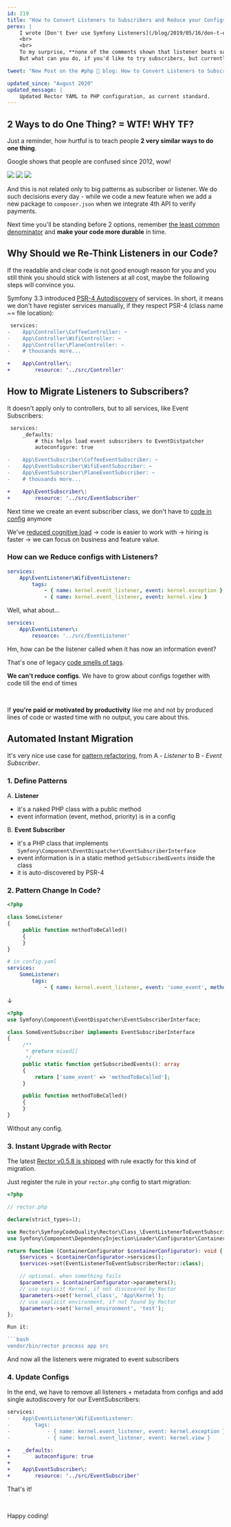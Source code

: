 ```yaml
---
id: 219
title: "How to Convert Listeners to Subscribers and Reduce your Configs"
perex: |
    I wrote [Don't Ever use Symfony Listeners](/blog/2019/05/16/don-t-ever-use-listeners/) 2 months ago (if you missed it, be sure to read it to better understand this 2nd part). It got many constructive comments, mostly focused on particular standalone sentences without context.
    <br>
    <br>
    To my surprise, **none of the comments shown that listener beats subscriber**.<br>
    But what can you do, if you'd like to try subscribers, but currently have over 100 listeners in your application?

tweet: "New Post on the #php 🐘 blog: How to Convert Listeners to Subscribers and Reduce your Configs          #symfony @rectorphp"

updated_since: "August 2020"
updated_message: |
    Updated Rector YAML to PHP configuration, as current standard.
---
```


## 2 Ways to do One Thing? = WTF! WHY TF?

Just a reminder, how hurtful is to teach people **2 very similar ways to do one thing**.

Google shows that people are confused since 2012, wow!

<img src="/assets/images/posts/2019/listen-to-sub/github.png" class="img-thumbnail">
<img src="/assets/images/posts/2019/listen-to-sub/quote.png" class="img-thumbnail">
<img src="/assets/images/posts/2019/listen-to-sub/so.png" class="img-thumbnail">

And this is not related only to big patterns as subscriber or listener. We do such decisions every day - while we code a new feature when we add a new package to `composer.json` when we integrate 4th API to verify payments.

Next time you'll be standing before 2 options, remember [the least common denominator](/blog/2019/07/01/5-workflow-tips-every-php-developer-should-know/#5-use-elementary-maths-to-become-master) and **make your code more durable** in time.

## Why Should we Re-Think Listeners in our Code?

If the readable and clear code is not good enough reason for you and you still think
you should stick with listeners at all cost, maybe the following steps will convince you.

Symfony 3.3 introduced [PSR-4 Autodiscovery](/blog/2017/05/07/how-to-refactor-to-new-dependency-injection-features-in-symfony-3-3/) of services. In short, it means we don't have register services manually, if they respect PSR-4 (class name ~= file location):

```diff
 services:
-    App\Controller\CoffeeController: ~
-    App\Controller\WifiController: ~
-    App\Controller\PlaneController: ~
-    # thousands more...

+    App\Controller\:
+        resource: '../src/Controller'
```

## How to Migrate Listeners to Subscribers?

It doesn't apply only to controllers, but to all services, like Event Subscribers:

```diff
 services:
     _defaults:
         # this helps load event subscribers to EventDistpatcher
         autoconfigure: true

-    App\EventSubscriber\CoffeeEventSubscriber: ~
-    App\EventSubscriber\WifiEventSubscriber: ~
-    App\EventSubscriber\PlaneEventSubscriber: ~
-    # thousands more...

+    App\EventSubscriber\:
+        resource: '../src/EventSubscriber'
```

Next time we create an event subscriber class, we don't have to [code in config](/blog/2019/02/14/why-config-coding-sucks/) anymore <em class="fas fa-fw fa-lg fa-check text-success"></em>

We've [reduced cognitive load](/blog/2018/05/21/is-your-code-readable-by-humans-cognitive-complexity-tells-you/) → code is easier to work with → hiring is faster → we can focus on business and feature value.

### How can we Reduce configs with Listeners?

```yaml
services:
    App\EventListener\WifiEventListener:
        tags:
            - { name: kernel.event_listener, event: kernel.exception }
            - { name: kernel.event_listener, event: kernel.view }
```

Well, what about...

```yaml
services:
    App\EventListener\:
        resource: '../src/EventListener'
```

Hm, how can be the listener called when it has now an information event?

That's one of legacy [code smells of tags](/blog/2017/02/12/drop-all-service-tags-in-your-nette-and-symfony-applications/).

**We can't reduce configs**. We have to grow about configs together with code till the end of times <em class="fas fa-fw fa-2x fa-times text-danger fa-lg"></em>

<br>

If **you're paid or motivated by productivity** like me and not by produced lines of code or wasted time with no output, you care about this.

## Automated Instant Migration

It's very nice use case for [pattern refactoring](/blog/2019/04/15/pattern-refactoring/), from A - *Listener* to B - *Event Subscriber*.

### 1. Define Patterns

A. **Listener**

- it's a naked PHP class with a public method
- event information (event, method, priority) is in a config

B. **Event Subscriber**

- it's a PHP class that implements `Symfony\Component\EventDispatcher\EventSubscriberInterface`
- event information is in a static method `getSubscribedEvents` inside the class
- it is auto-discovered by PSR-4

### 2. Pattern Change In Code?

```php
<?php

class SomeListener
{
     public function methodToBeCalled()
     {
     }
}
```

```yaml
# in config.yaml
services:
    SomeListener:
        tags:
            - { name: kernel.event_listener, event: 'some_event', method: 'methodToBeCalled' }
```

↓

```php
<?php
use Symfony\Component\EventDispatcher\EventSubscriberInterface;

class SomeEventSubscriber implements EventSubscriberInterface
{
     /**
      * @return mixed[]
      */
     public static function getSubscribedEvents(): array
     {
         return ['some_event' => 'methodToBeCalled'];
     }

     public function methodToBeCalled()
     {
     }
}
```

Without any config.


### 3. Instant Upgrade with Rector

The latest [Rector v0.5.8 is shipped](https://twitter.com/rectorphp/status/1152862370630459393) with rule exactly for this kind of migration.

Just register the rule in your `rector.php` config to start migration:

```php
<?php

// rector.php

declare(strict_types=1);

use Rector\SymfonyCodeQuality\Rector\Class_\EventListenerToEventSubscriberRector;
use Symfony\Component\DependencyInjection\Loader\Configurator\ContainerConfigurator;

return function (ContainerConfigurator $containerConfigurator): void {
    $services = $containerConfigurator->services();
    $services->set(EventListenerToEventSubscriberRector::class);

    // optional, when something fails
    $parameters = $containerConfigurator->parameters();
    // use explicit Kernel, if not discovered by Rector
    $parameters->set('kernel_class', 'App\Kernel');
    // use explicit environment, if not found by Rector
    $parameters->set('kernel_environment', 'test');
};

Run it:

```bash
vendor/bin/rector process app src
```

And now all the listeners were migrated to event subscribers <em class="fas fa-fw fa-lg fa-check text-success"></em>

### 4. Update Configs

In the end, we have to remove all listeners + metadata from configs and add single autodiscovery for our EventSubscribers:

```diff
services:
-    App\EventListener\WifiEventListener:
-        tags:
-            - { name: kernel.event_listener, event: kernel.exception }
-            - { name: kernel.event_listener, event: kernel.view }

+    _defaults:
+        autoconfigure: true
+
+    App\EventSubscriber\:
+        resource: '../src/EventSubscriber'
```

That's it!

<br>

Happy coding!

